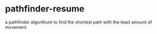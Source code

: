 # pathfinder-resume
 a pathfinder algorithum to find the shortest path with the least amount of movement.
